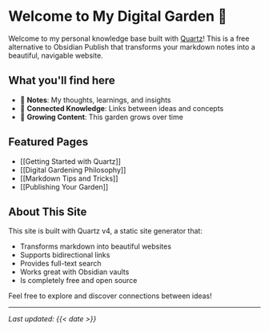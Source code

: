 # Welcome to My Digital Garden 🌱

Welcome to my personal knowledge base built with [Quartz](https://quartz.jzhao.xyz/)! This is a free alternative to Obsidian Publish that transforms your markdown notes into a beautiful, navigable website.

## What you'll find here

- 📝 **Notes**: My thoughts, learnings, and insights
- 🔗 **Connected Knowledge**: Links between ideas and concepts
- 🌿 **Growing Content**: This garden grows over time

## Featured Pages

- [[Getting Started with Quartz]]
- [[Digital Gardening Philosophy]]
- [[Markdown Tips and Tricks]]
- [[Publishing Your Garden]]

## About This Site

This site is built with Quartz v4, a static site generator that:
- Transforms markdown into beautiful websites
- Supports bidirectional links
- Provides full-text search
- Works great with Obsidian vaults
- Is completely free and open source

Feel free to explore and discover connections between ideas!

---

*Last updated: {{< date >}}*
